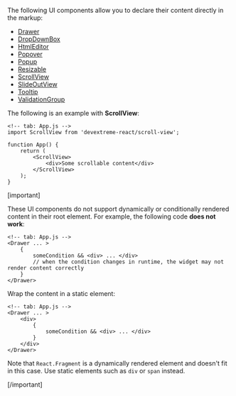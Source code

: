 The following UI components allow you to declare their content directly in the markup:

- [Drawer](/api-reference/10%20UI%20Widgets/dxDrawer '/Documentation/ApiReference/UI_Widgets/dxDrawer/')
- [DropDownBox](/api-reference/10%20UI%20Widgets/dxDropDownBox '/Documentation/ApiReference/UI_Widgets/dxDropDownBox/')
- [HtmlEditor](/api-reference/10%20UI%20Widgets/dxHtmlEditor '/Documentation/ApiReference/UI_Widgets/dxHtmlEditor/')
- [Popover](/api-reference/10%20UI%20Widgets/dxPopover '/Documentation/ApiReference/UI_Widgets/dxPopover/')
- [Popup](/api-reference/10%20UI%20Widgets/dxPopup '/Documentation/ApiReference/UI_Widgets/dxPopup/')
- [Resizable](/api-reference/10%20UI%20Widgets/dxResizable '/Documentation/ApiReference/UI_Widgets/dxResizable/')
- [ScrollView](/api-reference/10%20UI%20Widgets/dxScrollView '/Documentation/ApiReference/UI_Widgets/dxScrollView/')
- [SlideOutView](/api-reference/10%20UI%20Widgets/dxSlideOutView '/Documentation/ApiReference/UI_Widgets/dxSlideOutView/')
- [Tooltip](/api-reference/10%20UI%20Widgets/dxTooltip '/Documentation/ApiReference/UI_Widgets/dxTooltip/')
- [ValidationGroup](/api-reference/10%20UI%20Widgets/dxValidationGroup '/Documentation/ApiReference/UI_Widgets/dxValidationGroup/')

The following is an example with **ScrollView**:

    <!-- tab: App.js -->
    import ScrollView from 'devextreme-react/scroll-view';

    function App() {
        return (
            <ScrollView>
                <div>Some scrollable content</div>
            </ScrollView>
        );
    }

[important]

These UI components do not support dynamically or conditionally rendered content in their root element. For example, the following code **does not work**:

    <!-- tab: App.js -->
    <Drawer ... >
        {
            someCondition && <div> ... </div>
            // when the condition changes in runtime, the widget may not render content correctly
        }
    </Drawer>

Wrap the content in a static element:

    <!-- tab: App.js -->
    <Drawer ... >
        <div>
            {
                someCondition && <div> ... </div>
            }
        </div>
    </Drawer>

Note that `React.Fragment` is a dynamically rendered element and doesn't fit in this case. Use static elements such as `div` or `span` instead.

[/important]